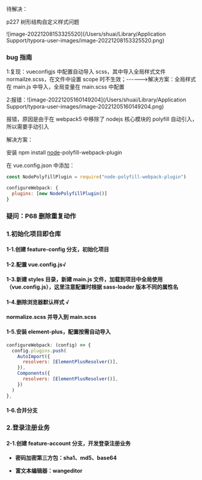 待解决：

p227 树形结构自定义样式问题

![image-20221208153325520](/Users/shuai/Library/Application Support/typora-user-images/image-20221208153325520.png)

### bug 指南

1:复现：vueconfigjs 中配置自动导入 scss，其中导入全局样式文件 normailze.scss，在文件中设置 scope 时不生效；------>解决方案：全局样式在 main.js 中导入，全局变量在 main.scss 中配置

2:报错：![image-20221205160149204](/Users/shuai/Library/Application Support/typora-user-images/image-20221205160149204.png)

报错，原因是由于在 webpack5 中移除了 nodejs 核心模块的 polyfill 自动引入，所以需要手动引入

解决方案：

安装 npm install [node](https://so.csdn.net/so/search?q=node&spm=1001.2101.3001.7020)-polyfill-webpack-plugin

在 vue.config.json 中添加：

```js
const NodePolyfillPlugin = require("node-polyfill-webpack-plugin")

configureWebpack: {
  plugins: [new NodePolyfillPlugin()]
}
```

### 疑问：P68 删除重复动作

### 1.初始化项目即仓库

#### 1-1.创建 feature-config 分支，初始化项目

#### 1-2.配置 vue.config.js√

#### 1-3.新建 styles 目录，新建 main.js 文件，加载到项目中全局使用（vue.config.js），这里注意配置时根据 sass-loader 版本不同的属性名

#### 1-4.删除浏览器默认样式 √

**normalize.scss 并导入到 main.scss**

#### 1-5.安装 element-plus，配置按需自动导入

```js
configureWebpack: (config) => {
  config.plugins.push(
    AutoImport({
      resolvers: [ElementPlusResolver()],
    }),
    Components({
      resolvers: [ElementPlusResolver()],
    })
  )
},
```

#### 1-6.合并分支

### 2.登录注册业务

#### 2-1.创建 feature-account 分支，开发登录注册**业务**

- **密码加密第三方包：sha1、md5、base64**

- **富文本编辑器：wangeditor**

